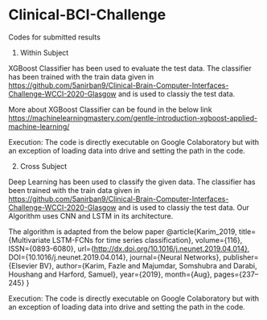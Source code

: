 # Clinical-BCI-Challenge
Codes for submitted results

1. Within Subject

XGBoost Classifier has been used to evaluate the test data. The classifier has been trained with the train data given in https://github.com/5anirban9/Clinical-Brain-Computer-Interfaces-Challenge-WCCI-2020-Glasgow and is used to classiy the test data.

More about XGBoost Classifier can be found in the below link
https://machinelearningmastery.com/gentle-introduction-xgboost-applied-machine-learning/

Execution: The code is directly executable on Google Colaboratory but with an exception of loading data into drive and setting the path in the code.

2. Cross Subject

Deep Learning has been used to classify the given data. The classifier has been trained with the train data given in https://github.com/5anirban9/Clinical-Brain-Computer-Interfaces-Challenge-WCCI-2020-Glasgow and is used to classiy the test data. Our Algorithm uses CNN and LSTM in its architecture. 

The algorithm is adapted from the below paper
@article{Karim_2019,
   title={Multivariate LSTM-FCNs for time series classification},
   volume={116},
   ISSN={0893-6080},
   url={http://dx.doi.org/10.1016/j.neunet.2019.04.014},
   DOI={10.1016/j.neunet.2019.04.014},
   journal={Neural Networks},
   publisher={Elsevier BV},
   author={Karim, Fazle and Majumdar, Somshubra and Darabi, Houshang and Harford, Samuel},
   year={2019},
   month={Aug},
   pages={237–245}
}

Execution: The code is directly executable on Google Colaboratory but with an exception of loading data into drive and setting the path in the code.
